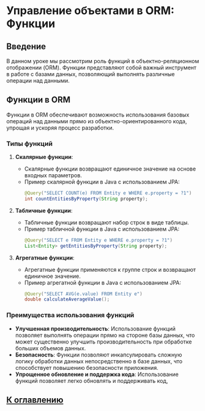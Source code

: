 # Управление объектами в ORM: Функции

## Введение

В данном уроке мы рассмотрим роль функций в объектно-реляционном отображении (ORM). Функции представляют собой важный инструмент в работе с базами данных, позволяющий выполнять различные операции над данными.

## Функции в ORM

Функции в ORM обеспечивают возможность использования базовых операций над данными прямо из объектно-ориентированного кода, упрощая и ускоряя процесс разработки.

### Типы функций

1. **Скалярные функции**:
    - Скалярные функции возвращают единичное значение на основе входных параметров.
    - Пример скалярной функции в Java с использованием JPA:
      ```java
      @Query("SELECT COUNT(e) FROM Entity e WHERE e.property = ?1")
      int countEntitiesByProperty(String property);
      ```

2. **Табличные функции**:
    - Табличные функции возвращают набор строк в виде таблицы.
    - Пример табличной функции в Java с использованием JPA:
      ```java
      @Query("SELECT e FROM Entity e WHERE e.property = ?1")
      List<Entity> getEntitiesByProperty(String property);
      ```

3. **Агрегатные функции**:
    - Агрегатные функции применяются к группе строк и возвращают единичное значение.
    - Пример агрегатной функции в Java с использованием JPA:
      ```java
      @Query("SELECT AVG(e.value) FROM Entity e")
      double calculateAverageValue();
      ```

### Преимущества использования функций

- **Улучшенная производительность**: Использование функций позволяет выполнять операции прямо на стороне базы данных, что может существенно улучшить производительность при обработке больших объемов данных.
- **Безопасность**: Функции позволяют инкапсулировать сложную логику обработки данных непосредственно в базе данных, что способствует повышению безопасности приложения.
- **Упрощенное обновление и поддержка кода**: Использование функций позволяет легко обновлять и поддерживать код,

## [К оглавлению](../references.md)